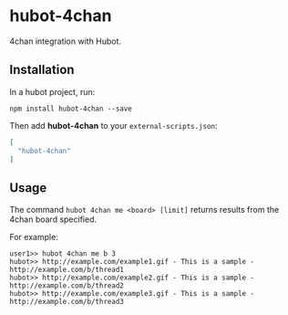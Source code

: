 # hubot-4chan

4chan integration with Hubot.

## Installation

In a hubot project, run:

`npm install hubot-4chan --save`

Then add **hubot-4chan** to your `external-scripts.json`:

```json
[
  "hubot-4chan"
]
```

## Usage

The command `hubot 4chan me <board> [limit]` returns results from the 4chan board specified.

For example:

```
user1>> hubot 4chan me b 3
hubot>> http://example.com/example1.gif - This is a sample - http://example.com/b/thread1
hubot>> http://example.com/example2.gif - This is a sample - http://example.com/b/thread2
hubot>> http://example.com/example3.gif - This is a sample - http://example.com/b/thread3
```
